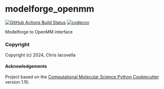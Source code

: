 modelforge_openmm
==============================
[//]: # (Badges)
[![GitHub Actions Build Status](https://github.com/REPLACE_WITH_OWNER_ACCOUNT/modelforge_openmm/workflows/CI/badge.svg)](https://github.com/REPLACE_WITH_OWNER_ACCOUNT/modelforge_openmm/actions?query=workflow%3ACI)
[![codecov](https://codecov.io/gh/REPLACE_WITH_OWNER_ACCOUNT/modelforge_openmm/branch/main/graph/badge.svg)](https://codecov.io/gh/REPLACE_WITH_OWNER_ACCOUNT/modelforge_openmm/branch/main)


Modelforge to OpenMM interface

### Copyright

Copyright (c) 2024, Chris Iacovella


#### Acknowledgements
 
Project based on the 
[Computational Molecular Science Python Cookiecutter](https://github.com/molssi/cookiecutter-cms) version 1.10.
